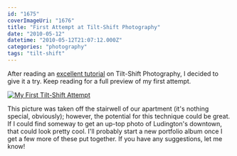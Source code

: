 ```yaml
---
id: "1675"
coverImageUri: "1676"
title: "First Attempt at Tilt-Shift Photography"
date: "2010-05-12"
datetime: "2010-05-12T21:07:12.000Z"
categories: "photography"
tags: "tilt-shift"
---
```


After reading an [excellent tutorial](http://www.tiltshiftphotography.net/) on Tilt-Shift Photography, I decided to give it a try. Keep reading for a full preview of my first attempt.

[![](http://assets.brandonmartinez.com/brandonmartinez/2010/05/firsttiltshift-575x383.jpg "My First Tilt-Shift Attempt")](http://assets.brandonmartinez.com/brandonmartinez/2010/05/firsttiltshift.jpg)

This picture was taken off the stairwell of our apartment (it's nothing special, obviously); however, the potential for this technique could be great. If I could find someway to get an up-top photo of Ludington's downtown, that could look pretty cool. I'll probably start a new portfolio album once I get a few more of these put together. If you have any suggestions, let me know!
